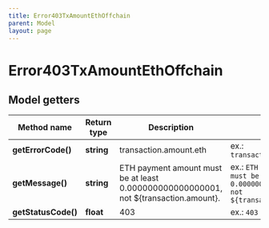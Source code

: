 ```yaml
---
title: Error403TxAmountEthOffchain
parent: Model
layout: page
---
```


# Error403TxAmountEthOffchain

## Model getters

Method name | Return type | Description | Notes
------------ | ------------- | ------------- | -------------
**getErrorCode()** | **string** | transaction.amount.eth | ex.: `transaction.amount.eth`
**getMessage()** | **string** | ETH payment amount must be at least 0.000000000000000001, not ${transaction.amount}. | ex.: `ETH payment amount must be at least 0.000000000000000001, not ${transaction.amount}.`
**getStatusCode()** | **float** | 403 | ex.: `403`

